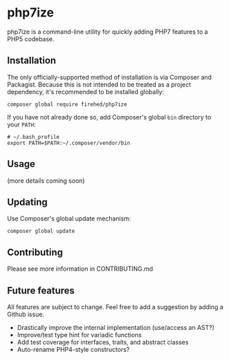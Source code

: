 php7ize
=====
php7ize is a command-line utility for quickly adding PHP7 features to a PHP5 codebase.

Installation
-----
The only officially-supported method of installation is via Composer and Packagist.
Because this is not intended to be treated as a project dependency, it's recommended to be installed globally:

    composer global require firehed/php7ize

If you have not already done so, add Composer's global `bin` directory to your `PATH`:

    # ~/.bash_profile
    export PATH=$PATH:~/.composer/vendor/bin

Usage
-----
(more details coming soon)


Updating
-----
Use Composer's global update mechanism:

    composer global update

Contributing
-----
Please see more information in CONTRIBUTING.md

Future features
-----
All features are subject to change.
Feel free to add a suggestion by adding a Github issue.

* Drastically improve the internal implementation (use/access an AST?)
* Improve/test type hint for variadic functions
* Add test coverage for interfaces, traits, and abstract classes
* Auto-rename PHP4-style constructors?
